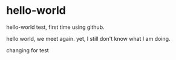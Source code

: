 # hello-world
hello-world test, first time using github.

hello world, we meet again. yet, I still don't know what I am doing.

changing for test
